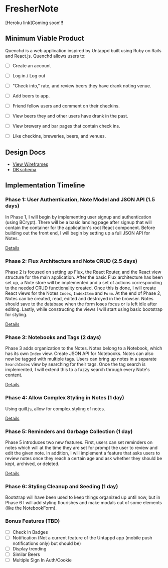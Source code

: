 # FresherNote

[Heroku link]Coming soon!!!

[heroku]: http://www.herokuapp.com

## Minimum Viable Product

Quenchd is a web application inspired by Untappd built using Ruby on Rails and React.js.  Quenchd allows users to:


<!-- This is a Markdown checklist. Use it to keep track of your progress! -->

- [ ] Create an account
- [ ] Log in / Log out
- [ ] "Check into," rate, and review beers they have drank noting venue.
- [ ] Add beers to app.
- [ ] Friend fellow users and comment on their checkins.
- [ ] View beers they and other users have drank in the past.
- [ ] View brewery and bar pages that contain check ins.
- [ ] Like checkins, breweries, beers, and venues.



## Design Docs
* [View Wireframes][view]
* [DB schema][schema]

[view]: ./docs/views.md
[schema]: ./docs/schema.md

## Implementation Timeline

### Phase 1: User Authentication, Note Model and JSON API (1.5 days)

In Phase 1, I will begin by implementing user signup and authentication (using
BCrypt). There will be a basic landing page after signup that will contain the
container for the application's root React component. Before building out the
front end, I will begin by setting up a full JSON API for Notes.

[Details][phase-one]

### Phase 2: Flux Architecture and Note CRUD (2.5 days)

Phase 2 is focused on setting up Flux, the React Router, and the React view
structure for the main application. After the basic Flux architecture has been
set up, a Note store will be implemented and a set of actions corresponding to
the needed CRUD functionality created. Once this is done, I will create React
views for the Notes `Index`, `IndexItem` and `Form`. At the end of Phase 2,
Notes can be created, read, edited and destroyed in the browser. Notes should
save to the database when the form loses focus or is left idle after editing.
Lastly, while constructing the views I will start using basic bootstrap for
styling.

[Details][phase-two]

### Phase 3: Notebooks and Tags (2 days)

Phase 3 adds organization to the Notes. Notes belong to a Notebook, which has
its own `Index` view. Create JSON API for Notebooks. Notes can also now be
tagged with multiple tags. Users can bring up notes in a separate `SearchIndex`
view by searching for their tags. Once the tag search is implemented, I will
extend this to a fuzzy search through every Note's content.

[Details][phase-three]

### Phase 4: Allow Complex Styling in Notes (1 day)

Using quill.js, allow for complex styling of notes.

[Details][phase-four]

### Phase 5: Reminders and Garbage Collection (1 day)

Phase 5 introduces two new features. First, users can set reminders on notes
which will at the time they are set for prompt the user to review and edit the
given note. In addition, I will implement a feature that asks users to review
notes once they reach a certain age and ask whether they should be kept,
archived, or deleted.

[Details][phase-five]

### Phase 6: Styling Cleanup and Seeding (1 day)

Bootstrap will have been used to keep things organized up until now, but in
Phase 6 I will add styling flourishes and make modals out of some elements (like
the NotebookForm).

### Bonus Features (TBD)
- [ ] Check In Badges
- [ ] Notification (Not a current feature of the Untappd app (mobile push notifications only) but should be)
- [ ] Display trending
- [ ] Similar Beers
- [ ] Multiple Sign In Auth/Cookie

[phase-one]: ./docs/phases/phase1.md
[phase-two]: ./docs/phases/phase2.md
[phase-three]: ./docs/phases/phase3.md
[phase-four]: ./docs/phases/phase4.md
[phase-five]: ./docs/phases/phase5.md
